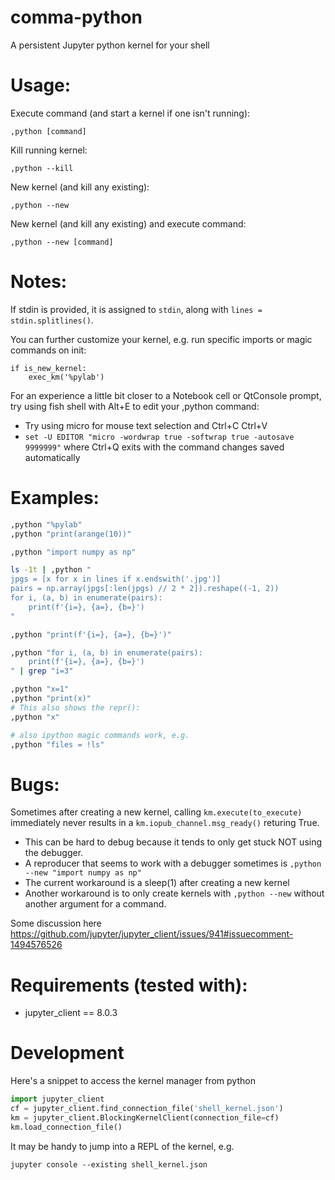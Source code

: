 # comma-python
A persistent Jupyter python kernel for your shell

# Usage:

Execute command (and start a kernel if one isn't running):
```
,python [command]
```

Kill running kernel:
```
,python --kill
```

New kernel (and kill any existing):
```
,python --new
```

New kernel (and kill any existing) and execute command:
```
,python --new [command]
```

# Notes:

If stdin is provided, it is assigned to `stdin`, along with `lines = stdin.splitlines()`.

You can further customize your kernel, e.g. run specific imports or magic commands on init:
```
if is_new_kernel:
    exec_km('%pylab')
```

For an experience a little bit closer to a Notebook cell or QtConsole prompt, try using fish shell with Alt+E to edit your ,python command:
- Try using micro for mouse text selection and Ctrl+C Ctrl+V
- `set -U EDITOR "micro -wordwrap true -softwrap true -autosave 9999999"` where Ctrl+Q exits with the command changes saved automatically



# Examples:

```bash
,python "%pylab"
,python "print(arange(10))"

,python "import numpy as np"

ls -1t | ,python "
jpgs = [x for x in lines if x.endswith('.jpg')]
pairs = np.array(jpgs[:len(jpgs) // 2 * 2]).reshape((-1, 2))
for i, (a, b) in enumerate(pairs):
    print(f'{i=}, {a=}, {b=}')
"

,python "print(f'{i=}, {a=}, {b=}')"

,python "for i, (a, b) in enumerate(pairs):
    print(f'{i=}, {a=}, {b=}')
" | grep "i=3"

,python "x=1"
,python "print(x)"
# This also shows the repr():
,python "x"

# also ipython magic commands work, e.g.
,python "files = !ls"
```


# Bugs:

Sometimes after creating a new kernel, calling `km.execute(to_execute)` immediately never results in a `km.iopub_channel.msg_ready()` returing True.
- This can be hard to debug because it tends to only get stuck NOT using the debugger.
- A reproducer that seems to work with a debugger sometimes is `,python --new "import numpy as np"`
- The current workaround is a sleep(1) after creating a new kernel
- Another workaround is to only create kernels with `,python --new` without another argument for a command.

Some discussion here https://github.com/jupyter/jupyter_client/issues/941#issuecomment-1494576526


# Requirements (tested with):

+ jupyter_client == 8.0.3


# Development

Here's a snippet to access the kernel manager from python

```python
import jupyter_client
cf = jupyter_client.find_connection_file('shell_kernel.json')
km = jupyter_client.BlockingKernelClient(connection_file=cf)
km.load_connection_file()
```

It may be handy to jump into a REPL of the kernel, e.g.

```
jupyter console --existing shell_kernel.json
```
